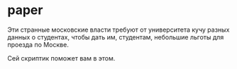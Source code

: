 # paper
Эти странные московские власти требуют от университета кучу разных данных о студентах, 
чтобы дать им, студентам, небольшие льготы для проезда по Москве.

Сей скриптик поможет вам в этом.
